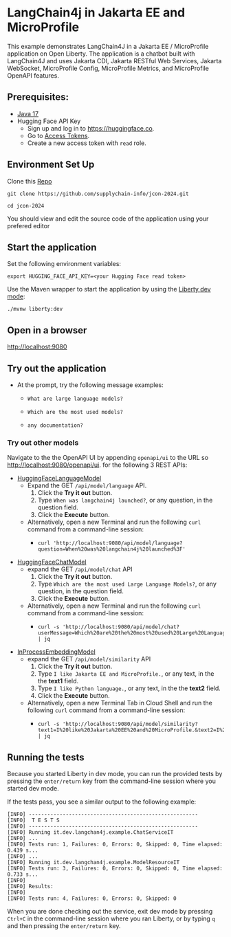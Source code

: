 # LangChain4j in Jakarta EE and MicroProfile
This example demonstrates LangChain4J in a Jakarta EE / MicroProfile application on Open Liberty. The application is a chatbot built with LangChain4J and uses Jakarta CDI, Jakarta RESTful Web Services, Jakarta WebSocket, MicroProfile Config, MicroProfile Metrics, and MicroProfile OpenAPI features.

## Prerequisites:

- [Java 17](https://developer.ibm.com/languages/java/semeru-runtimes/downloads)
- Hugging Face API Key
  - Sign up and log in to https://huggingface.co.
  - Go to [Access Tokens](https://huggingface.co/settings/tokens). 
  - Create a new access token with `read` role.
  
## Environment Set Up
Clone this [Repo](https://github.com/aboullaite/devnexus-workshop) 

```
git clone https://github.com/supplychain-info/jcon-2024.git

cd jcon-2024
```

You should view and edit the source code of the application using your prefered editor


## Start the application

Set the following environment variables:

```
export HUGGING_FACE_API_KEY=<your Hugging Face read token>
```

Use the Maven wrapper to start the application by using the [Liberty dev mode](https://openliberty.io/docs/latest/development-mode.html):

```
./mvnw liberty:dev
```

## Open in a browser

[http://localhost:9080](http://localhost:9080)

## Try out the application

- At the prompt, try the following message examples:
  - ```
    What are large language models?
    ```
  - ```
    Which are the most used models?
    ```
  - ```
    any documentation?
    ```

### Try out other models

Navigate to the the OpenAPI UI by appending `openapi/ui` to the URL so [http://localhost:9080/openapi/ui](http://localhost:9080/openapi/ui). for the following 3 REST APIs:

- [HuggingFaceLanguageModel](https://github.com/langchain4j/langchain4j/blob/main/langchain4j-hugging-face/src/main/java/dev/langchain4j/model/huggingface/HuggingFaceLanguageModel.java)
  - Expand the GET `/api/model/language` API.
    1. Click the **Try it out** button.
    2. Type `When was langchain4j launched?`, or any question, in the question field.
    3. Click the **Execute** button.
  - Alternatively, open a new Terminal and run the following `curl` command from a command-line session:
    - ```
      curl 'http://localhost:9080/api/model/language?question=When%20was%20langchain4j%20launched%3F'
      ```
- [HuggingFaceChatModel](https://github.com/langchain4j/langchain4j/blob/main/langchain4j-hugging-face/src/main/java/dev/langchain4j/model/huggingface/HuggingFaceChatModel.java)
  - expand the GET `/api/model/chat` API
    1. Click the **Try it out** button.
    2. Type `Which are the most used Large Language Models?`, or any question, in the question field.
    3. Click the **Execute** button.
  - Alternatively, open a new Terminal and run the following `curl` command from a command-line session:
    - ```
      curl -s 'http://localhost:9080/api/model/chat?userMessage=Which%20are%20the%20most%20used%20Large%20Language%20models%3F' | jq
      ```
- [InProcessEmbeddingModel](https://github.com/langchain4j/langchain4j-embeddings)
  - expand the GET `/api/model/similarity` API
    1. Click the **Try it out** button.
    2. Type `I like Jakarta EE and MicroProfile.`, or any text, in the the **text1** field.
    3. Type `I like Python language.`, or any text, in the the **text2** field. 
    3. Click the **Execute** button.
  - Alternatively, open a new Terminal Tab in Cloud Shell and run the following `curl` command from a command-line session:
    - ```
      curl -s 'http://localhost:9080/api/model/similarity?text1=I%20like%20Jakarta%20EE%20and%20MicroProfile.&text2=I%20like%20Python%20language.' | jq
      ```

## Running the tests

Because you started Liberty in dev mode, you can run the provided tests by pressing the `enter/return` key from the command-line session where you started dev mode.

If the tests pass, you see a similar output to the following example:

```
[INFO] -------------------------------------------------------
[INFO]  T E S T S
[INFO] -------------------------------------------------------
[INFO] Running it.dev.langchan4j.example.ChatServiceIT
[INFO] ...
[INFO] Tests run: 1, Failures: 0, Errors: 0, Skipped: 0, Time elapsed: 0.439 s...
[INFO] ...
[INFO] Running it.dev.langchan4j.example.ModelResourceIT
[INFO] Tests run: 3, Failures: 0, Errors: 0, Skipped: 0, Time elapsed: 0.733 s...
[INFO] 
[INFO] Results:
[INFO] 
[INFO] Tests run: 4, Failures: 0, Errors: 0, Skipped: 0
```

When you are done checking out the service, exit dev mode by pressing `Ctrl+C` in the command-line session where you ran Liberty, or by typing `q` and then pressing the `enter/return` key.
